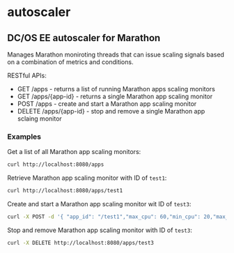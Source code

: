 # autoscaler

## DC/OS EE autoscaler for Marathon

Manages Marathon moniroting threads that can issue scaling signals based on a combination of metrics and conditions.

RESTful APIs:

* GET /apps - returns a list of running Marathon apps scaling monitors
* GET /apps/{app-id} - returns a single Marathon app scaling monitor
* POST /apps - create and start a Marathon app scaling monitor
* DELETE /apps/{app-id} - stop and remove a single Marathon app sclaing monitor

### Examples

Get a list of all Marathon app scaling monitors:
```bash
curl http://localhost:8080/apps
```

Retrieve Marathon app scaling monitor with ID of ```test1```:
```bash
curl http://localhost:8080/apps/test1
```

Create and start a Marathon app scaling monitor wit ID of ```test3```:
```bash
curl -X POST -d '{ "app_id": "/test1","max_cpu": 60,"min_cpu": 20,"max_mem": 90,"min_mem": 5,"method": "cpu","scale_factor": 1,"max_instances": 6,"min_instances": 2,"warm_up": 3,"cool_down": 3,"interval": 17}' http://localhost:8080/apps
```

Stop and remove Marathon app scaling monitor with ID of ```test3```:
```bash
curl -X DELETE http://localhost:8080/apps/test3
```


